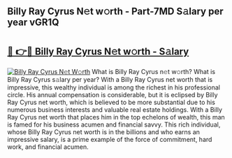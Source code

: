## Billy Ray Cyrus N𝚎t w𝚘rth - Part-7MD S𝚊lary per year vGR1Q

# <h2><a href="http://gc0ken.nevu.top/?p=Billy+Ray+Cyrus">🔗 👉🔴 Billy Ray Cyrus N𝚎t w𝚘rth - S𝚊lary</a></h2>

[![Billy Ray Cyrus N𝚎t W𝚘rth](https://i.imgur.com/Oavwk0R.jpeg)](http://gc0ken.nevu.top/?p=Billy+Ray+Cyrus)
What is Billy Ray Cyrus n𝚎t w𝚘rth? What is Billy Ray Cyrus s𝚊lary per year?
With a Billy Ray Cyrus net worth that is impressive, this wealthy individual is among the richest in his professional circle. His annual compensation is considerable, but it is eclipsed by Billy Ray Cyrus net worth, which is believed to be more substantial due to his numerous business interests and valuable real estate holdings. With a Billy Ray Cyrus net worth that places him in the top echelons of wealth, this man is famed for his business acumen and financial savvy. This rich individual, whose Billy Ray Cyrus net worth is in the billions and who earns an impressive salary, is a prime example of the force of commitment, hard work, and financial acumen.
